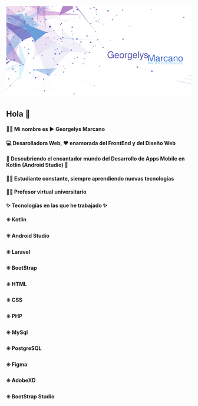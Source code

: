 <picture>
  <source media="(prefers-color-scheme: dark)" srcset="images/bannerGithubB.png">
  <source media="(prefers-color-scheme: light)" srcset="images/bannerGithub.png">
  <img alt="Shows an illustrated sun in light mode and a moon with stars in dark mode." src="images/bannerGithub.png">
</picture>

## Hola 👋

#### 🙋‍♀️ Mi nombre es :arrow_forward: Georgelys Marcano 

#### 💻 Desarolladora Web, ❤️ enamorada del FrontEnd y del Diseño Web 

#### 📱 Descubriendo el encantador mundo del Desarrollo de Apps Mobile en Kotlin (Android Studio) 🥰

#### 👩‍🎓 Estudiante constante, siempre aprendiendo nuevas tecnologías

#### 👩‍🏫 Profesor virtual universitario

#### ✨ ****Tecnologías en las que he trabajado**** ✨
 #### :eight_spoked_asterisk: Kotlin
 #### :eight_spoked_asterisk: Android Studio
 #### :eight_spoked_asterisk: Laravel
 #### :eight_spoked_asterisk: BootStrap
 #### :eight_spoked_asterisk: HTML
 #### :eight_spoked_asterisk: CSS
 #### :eight_spoked_asterisk: PHP
 #### :eight_spoked_asterisk: MySql
 #### :eight_spoked_asterisk: PostgreSQL
 #### :eight_spoked_asterisk: Figma
 #### :eight_spoked_asterisk: AdobeXD
 #### :eight_spoked_asterisk: BootStrap Studio


<!--
**GMarcanoB/GMarcanoB** is a ✨ _special_ ✨ repository because its `README.md` (this file) appears on your GitHub profile.

Here are some ideas to get you started:

- 🔭 I’m currently working on ...
- 🌱 I’m currently learning ...
- 👯 I’m looking to collaborate on ...
- 🤔 I’m looking for help with ...
- 💬 Ask me about ...
- 📫 How to reach me: ...
- 😄 Pronouns: ...
- ⚡ Fun fact: ...
-->


[images/bannerGithub.png]: images/bannerGithub.png

